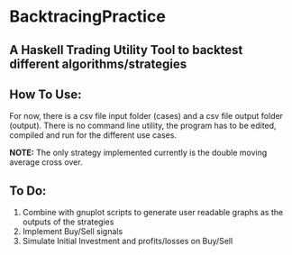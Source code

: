 # BacktracingPractice

## A Haskell Trading Utility Tool to backtest different algorithms/strategies

## How To Use:

For now, there is a csv file input folder (cases) and a csv file output folder (output).
There is no command line utility, the program has to be edited, compiled and run for the different use cases. 

**NOTE:** The only strategy implemented currently is the double moving average cross over.

## To Do:
1. Combine with gnuplot scripts to generate user readable graphs as the outputs of the strategies
2. Implement Buy/Sell signals
3. Simulate Initial Investment and profits/losses on Buy/Sell
